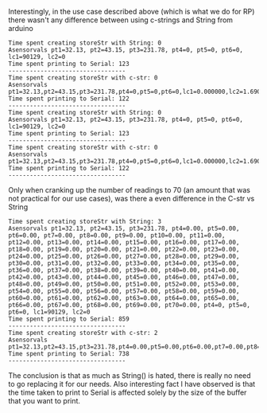 Interestingly, in the use case described above (which is what we do for RP) there wasn't any difference between using c-strings and String from arduino 

```
Time spent creating storeStr with String: 0
Asensorvals pt1=32.13, pt2=43.15, pt3=231.78, pt4=0, pt5=0, pt6=0, lc1=90129, lc2=0
Time spent printing to Serial: 123
---------------------------------
Time spent creating storeStr with c-str: 0
Asensorvals pt1=32.13,pt2=43.15,pt3=231.78,pt4=0,pt5=0,pt6=0,lc1=0.000000,lc2=1.690125Z
Time spent printing to Serial: 122
---------------------------------
Time spent creating storeStr with String: 0
Asensorvals pt1=32.13, pt2=43.15, pt3=231.78, pt4=0, pt5=0, pt6=0, lc1=90129, lc2=0
Time spent printing to Serial: 123
---------------------------------
Time spent creating storeStr with c-str: 0
Asensorvals pt1=32.13,pt2=43.15,pt3=231.78,pt4=0,pt5=0,pt6=0,lc1=0.000000,lc2=1.690125Z
Time spent printing to Serial: 122
---------------------------------
```

Only when cranking up the number of readings to 70 (an amount that was not practical for our use cases), was there a even difference in the C-str vs String
```
Time spent creating storeStr with String: 3
Asensorvals pt1=32.13, pt2=43.15, pt3=231.78, pt4=0.00, pt5=0.00, pt6=0.00, pt7=0.00, pt8=0.00, pt9=0.00, pt10=0.00, pt11=0.00, pt12=0.00, pt13=0.00, pt14=0.00, pt15=0.00, pt16=0.00, pt17=0.00, pt18=0.00, pt19=0.00, pt20=0.00, pt21=0.00, pt22=0.00, pt23=0.00, pt24=0.00, pt25=0.00, pt26=0.00, pt27=0.00, pt28=0.00, pt29=0.00, pt30=0.00, pt31=0.00, pt32=0.00, pt33=0.00, pt34=0.00, pt35=0.00, pt36=0.00, pt37=0.00, pt38=0.00, pt39=0.00, pt40=0.00, pt41=0.00, pt42=0.00, pt43=0.00, pt44=0.00, pt45=0.00, pt46=0.00, pt47=0.00, pt48=0.00, pt49=0.00, pt50=0.00, pt51=0.00, pt52=0.00, pt53=0.00, pt54=0.00, pt55=0.00, pt56=0.00, pt57=0.00, pt58=0.00, pt59=0.00, pt60=0.00, pt61=0.00, pt62=0.00, pt63=0.00, pt64=0.00, pt65=0.00, pt66=0.00, pt67=0.00, pt68=0.00, pt69=0.00, pt70=0.00, pt4=0, pt5=0, pt6=0, lc1=90129, lc2=0
Time spent printing to Serial: 859
---------------------------------
Time spent creating storeStr with c-str: 2
Asensorvals pt1=32.13,pt2=43.15,pt3=231.78,pt4=0.00,pt5=0.00,pt6=0.00,pt7=0.00,pt8=0.00,pt9=0.00,pt10=0.00,pt11=0.00,pt12=0.00,pt13=0.00,pt14=0.00,pt15=0.00,pt16=0.00,pt17=0.00,pt18=0.00,pt19=0.00,pt20=0.00,pt21=0.00,pt22=0.00,pt23=0.00,pt24=0.00,pt25=0.00,pt26=0.00,pt27=0.00,pt28=0.00,pt29=0.00,pt30=0.00,pt31=0.00,pt32=0.00,pt33=0.00,pt34=0.00,pt35=0.00,pt36=0.00,pt37=0.00,pt38=0.00,pt39=0.00,pt40=0.00,pt41=0.00,pt42=0.00,pt43=0.00,pt44=0.00,pt45=0.00,pt46=0.00,pt47=0.00,pt48=0.00,pt49=0.00,pt50=0.00,pt51=0.00,pt52=0.00,pt53=0.00,pt54=0.00,pt55=0.00,pt56=0.00,pt57=0.00,pt58=0.00,pt59=0.00,pt60=0.00,pt61=0.00,pt62=0.00,pt63=0.00,pt64=0.00,pt65=0.00,pt66=0.00,pt67=0.00,pt68=0.00,pt69=0.00,pt70=0.00,pt4=0,pt5=0,pt6=0,lc1=0.000000,lc2=1.692032Z
Time spent printing to Serial: 738
---------------------------------
```

The conclusion is that as much as String() is hated, there is really no need to go replacing it for our needs.
Also interesting fact I have observed is that the time taken to print to Serial is affected solely by the size of the buffer that you want to print.